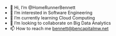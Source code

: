 - 👋 Hi, I’m @HomeRunnerBennett
- 👀 I’m interested in Software Engineering
- 🌱 I’m currently learning Cloud Computing
- 💞️ I’m looking to collaborate on Big Data Analytics
- 📫 How to reach me bennett@bencapitalmw.net

<!---
HomeRunnerBennett/HomeRunnerBennett is a ✨ special ✨ repository because its `README.md` (this file) appears on your GitHub profile.
You can click the Preview link to take a look at your changes.
--->
